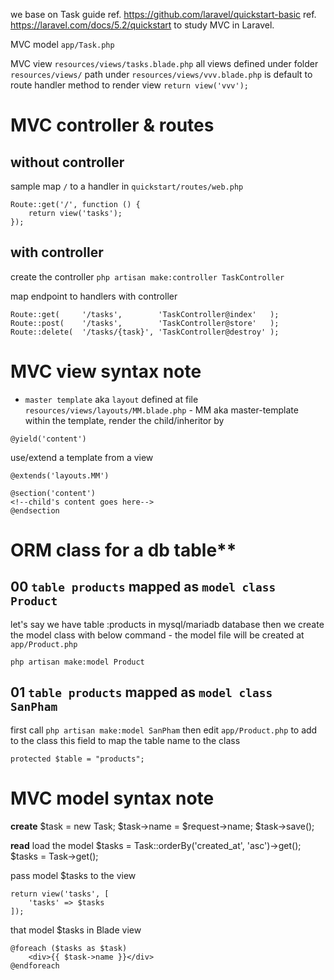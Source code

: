 we base on Task guide ref. https://github.com/laravel/quickstart-basic
                      ref. https://laravel.com/docs/5.2/quickstart 
to study MVC in Laravel.


MVC model   `app/Task.php`

MVC view    `resources/views/tasks.blade.php`
            all views defined under folder `resources/views/`
            path under `resources/views/vvv.blade.php` is default to route handler method to render view `return view('vvv');`


# MVC controller & routes

## without controller
sample map `/` to a handler in `quickstart/routes/web.php`
```
Route::get('/', function () {
    return view('tasks');
});
```

## with controller
create the controller
`php artisan make:controller TaskController`

map endpoint to handlers with controller
```
Route::get(     '/tasks',        'TaskController@index'   );
Route::post(    '/tasks',        'TaskController@store'   );
Route::delete(  '/tasks/{task}', 'TaskController@destroy' );
```


# MVC view syntax note
* `master template` aka `layout` defined at file `resources/views/layouts/MM.blade.php` - MM aka master-template
within the template, render the child/inheritor by 
```
@yield('content')
```


use/extend a template from a view
```
@extends('layouts.MM')

@section('content')
<!--child's content goes here-->
@endsection
```


# ORM class for a db table**

## 00 `table products` mapped as `model class Product` 
let's say we have table :products in mysql/mariadb database
then we create the model class with below command - the model file will be created at `app/Product.php`
```
php artisan make:model Product
```


## 01 `table products` mapped as `model class SanPham` 
first call `php artisan make:model SanPham` 
then edit `app/Product.php` to add to the class this field to map the table name to the class
```
protected $table = "products";
```


# MVC model syntax note
**create**
$task = new Task;
$task->name = $request->name;
$task->save();

**read**
load the model
$tasks = Task::orderBy('created_at', 'asc')->get();
$tasks = Task->get();

pass model $tasks to the view
```
return view('tasks', [
    'tasks' => $tasks
]);
```

that model $tasks in Blade view 
```
@foreach ($tasks as $task)
    <div>{{ $task->name }}</div>
@endforeach
```
